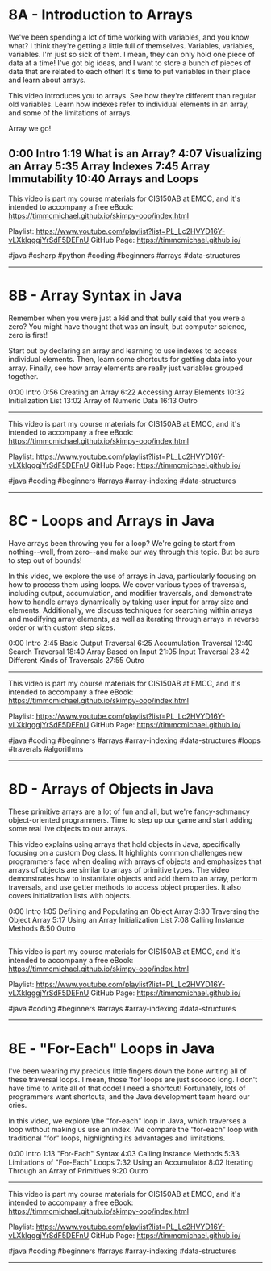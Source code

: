 # 8A - Introduction to Arrays

We've been spending a lot of time working with variables, and you know what? I think they're getting a little full of themselves. Variables, variables, variables. I'm just so sick of them. I mean, they can only hold one piece of data at a time! I've got big ideas, and I want to store a bunch of pieces of data that are related to each other! It's time to put variables in their place and learn about arrays. 

This video introduces you to arrays. See how they're different than regular old variables. Learn how indexes refer to individual elements in an array, and some of the limitations of arrays.

Array we go!

0:00 Intro
1:19 What is an Array?
4:07 Visualizing an Array
5:35 Array Indexes 
7:45 Array Immutability
10:40 Arrays and Loops
----

This video is part my course materials for CIS150AB at EMCC, and it's intended to accompany a free eBook: https://timmcmichael.github.io/skimpy-oop/index.html

Playlist: https://www.youtube.com/playlist?list=PL_Lc2HVYD16Y-vLXkIgggjYrSdF5DEFnU
GitHub Page: https://timmcmichael.github.io/

#java #csharp #python #coding #beginners #arrays #data-structures

---------------------

# 8B - Array Syntax in Java

Remember when you were just a kid and that bully said that you were a zero? You might have thought that was an insult, but computer science, zero is first!

Start out by declaring an array and learning to use indexes to access individual elements. Then, learn some shortcuts for getting data into your array. Finally, see how array elements are really just variables grouped together.

0:00 Intro
0:56 Creating an Array
6:22 Accessing Array Elements
10:32 Initialization List
13:02 Array of Numeric Data
16:13 Outro

----

This video is part my course materials for CIS150AB at EMCC, and it's intended to accompany a free eBook: https://timmcmichael.github.io/skimpy-oop/index.html

Playlist: https://www.youtube.com/playlist?list=PL_Lc2HVYD16Y-vLXkIgggjYrSdF5DEFnU
GitHub Page: https://timmcmichael.github.io/

#java #coding #beginners #arrays #array-indexing #data-structures

---------------------

# 8C - Loops and Arrays in Java

Have arrays been throwing you for a loop? We're going to start from nothing--well, from zero--and make our way through this topic. But be sure to step out of bounds!

In this video, we explore the use of arrays in Java, particularly focusing on how to process them using loops. We cover various types of traversals, including output, accumulation, and modifier traversals, and demonstrate how to handle arrays dynamically by taking user input for array size and elements. Additionally, we discuss techniques for searching within arrays and modifying array elements, as well as iterating through arrays in reverse order or with custom step sizes.

0:00 Intro
2:45 Basic Output Traversal
6:25 Accumulation Traversal
12:40 Search Traversal
18:40 Array Based on Input
21:05 Input Traversal
23:42 Different Kinds of Traversals
27:55 Outro

----

This video is part my course materials for CIS150AB at EMCC, and it's intended to accompany a free eBook: https://timmcmichael.github.io/skimpy-oop/index.html

Playlist: https://www.youtube.com/playlist?list=PL_Lc2HVYD16Y-vLXkIgggjYrSdF5DEFnU
GitHub Page: https://timmcmichael.github.io/

#java #coding #beginners #arrays #array-indexing #data-structures #loops #traverals #algorithms

---------------------


# 8D - Arrays of Objects in Java

These primitive arrays are a lot of fun and all, but we're fancy-schmancy object-oriented programmers. Time to step up our game and start adding some real live objects to our arrays.

This video explains using arrays that hold objects in Java, specifically focusing on a custom Dog class. It highlights common challenges new programmers face when dealing with arrays of objects and emphasizes that arrays of objects are similar to arrays of primitive types. The video demonstrates how to instantiate objects and add them to an array, perform traversals, and use getter methods to access object properties. It also covers initialization lists with objects.

0:00 Intro
1:05 Defining and Populating an Object Array
3:30 Traversing the Object Array
5:17 Using an Array Initialization List
7:08 Calling Instance Methods
8:50 Outro

----

This video is part my course materials for CIS150AB at EMCC, and it's intended to accompany a free eBook: https://timmcmichael.github.io/skimpy-oop/index.html

Playlist: https://www.youtube.com/playlist?list=PL_Lc2HVYD16Y-vLXkIgggjYrSdF5DEFnU
GitHub Page: https://timmcmichael.github.io/

#java #coding #beginners #arrays #array-indexing #data-structures

---------------------


# 8E - "For-Each" Loops in Java

I've been wearing my precious little fingers down the bone writing all of these traversal loops. I mean, those 'for' loops are just sooooo long. I don't have time to write all of that code! I need a shortcut! Fortunately, lots of programmers want shortcuts, and the Java development team heard our cries. 

In this video, we explore \the "for-each" loop in Java, which traverses a loop without making us use an index. We compare the "for-each" loop with traditional "for" loops, highlighting its advantages and limitations. 

0:00 Intro
1:13 "For-Each" Syntax
4:03 Calling Instance Methods
5:33 Limitations of "For-Each" Loops
7:32 Using an Accumulator
8:02 Iterating Through an Array of Primitives
9:20 Outro

----

This video is part my course materials for CIS150AB at EMCC, and it's intended to accompany a free eBook: https://timmcmichael.github.io/skimpy-oop/index.html

Playlist: https://www.youtube.com/playlist?list=PL_Lc2HVYD16Y-vLXkIgggjYrSdF5DEFnU
GitHub Page: https://timmcmichael.github.io/

#java #coding #beginners #arrays #array-indexing #data-structures

---------------------

